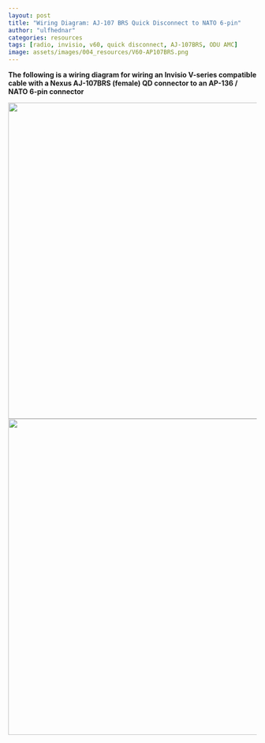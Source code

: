 ```yaml
---
layout: post
title: "Wiring Diagram: AJ-107 BRS Quick Disconnect to NATO 6-pin"
author: "ulfhednar"
categories: resources
tags: [radio, invisio, v60, quick disconnect, AJ-107BRS, ODU AMC]
image: assets/images/004_resources/V60-AP107BRS.png
---
```



**The following is a wiring diagram for wiring an Invisio V-series compatible cable with a Nexus AJ-107BRS (female) QD connector to an AP-136 / NATO 6-pin connector**


<div class="image-thumbnail">
	<a href="{{site.baseurl}}/assets/images/004_resources/AJ-107BRS-NATO6pin.png">
		<img src="{{site.baseurl}}/assets/images/004_resources/AJ-107BRS-NATO6pin.png" width="640"/>
	</a>
</div>


<div class="image-thumbnail">
	<a href="{{site.baseurl}}/assets/images/004_resources/V60-Aj107BRS.png">
		<img src="{{site.baseurl}}/assets/images/004_resources/V60-Aj107BRS.png" width="640"/>
	</a>
</div>